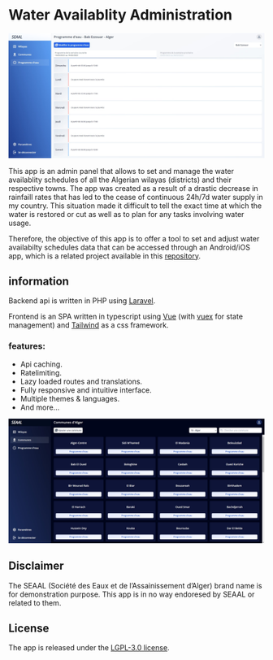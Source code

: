 
# Water Availablity Administration

<p align="center">
  <img src="./.github/demo-light.jpg" />
</p>

This app is an admin panel that allows to set and manage the water availablity schedules of all the Algerian wilayas (districts) and their respective towns. The app was created as a result of a drastic decrease in rainfaill rates that has led to the cease of continuous 24h/7d water supply in my country. This situation made it difficult to tell the exact time at which the water is restored or cut as well as to plan for any tasks involving water usage.

Therefore, the objective of this app is to offer a tool to set and adjust water availabilty schedules data that can be accessed through an Android/iOS app, which is a related project available in this [repository](https://github.com/medcheck/water-schedule-app).


## information

Backend api is written in PHP using [Laravel](https://laravel.com/).

Frontend is an SPA written in typescript using [Vue](https://vuejs.org/guide/introduction.html) (with [vuex](https://vuex.vuejs.org/) for state management) and [Tailwind](https://tailwindcss.com/) as a css framework.

### features:  

- Api caching.
- Ratelimiting.
- Lazy loaded routes and translations.
- Fully responsive and intuitive interface.
- Multiple themes & languages.
- And more...

<p align="center">
  <img src="./.github/demo-dark.jpg" />
</p>

## Disclaimer

The SEAAL (Société des Eaux et de l’Assainissement d’Alger) brand name is for demonstration purpose. This app is in no way endoresed by SEAAL or related to them.

## License

The app is released under the [LGPL-3.0 license](https://opensource.org/licenses/LGPL-3.0).
